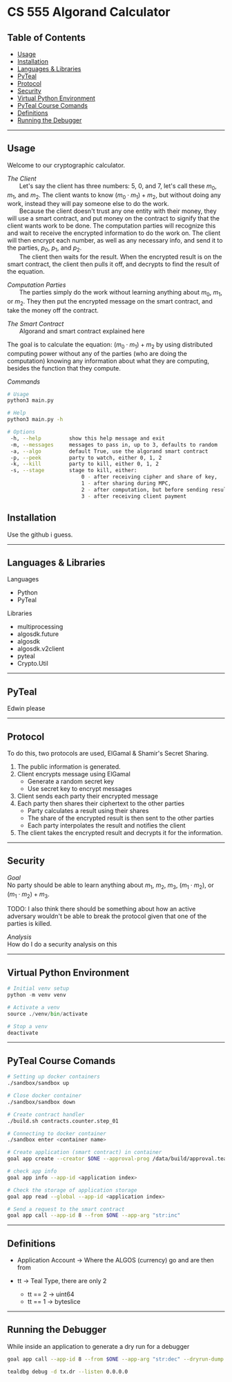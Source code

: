 # CS 555 Algorand Calculator <!-- omit from toc -->

## Table of Contents <!-- omit from toc -->

- [Usage](#usage)
- [Installation](#installation)
- [Languages \& Libraries](#languages--libraries)
- [PyTeal](#pyteal)
- [Protocol](#protocol)
- [Security](#security)
- [Virtual Python Environment](#virtual-python-environment)
- [PyTeal Course Comands](#pyteal-course-comands)
- [Definitions](#definitions)
- [Running the Debugger](#running-the-debugger)

***

## Usage

Welcome to our cryptographic calculator.

*The Client*  
&emsp;&emsp;Let's say the client has three numbers: 5, 0, and 7, let's call these $m_0$, $m_1$, and $m_2$. The client wants to know $(m_0 \cdot m_1) + m_2$, but without doing any work, instead they will pay someone else to do the work.  
&emsp;&emsp;Because the client doesn't trust any one entity with their money, they will use a smart contract, and put money on the contract to signify that the client wants work to be done. The computation parties will recognize this and wait to receive the encrypted information to do the work on. The client will then encrypt each number, as well as any necessary info, and send it to the parties, $p_0$, $p_1$, and $p_2$.  
&emsp;&emsp;The client then waits for the result. When the encrypted result is on the smart contract, the client then pulls it off, and decrypts to find the result of the equation.

*Computation Parties*  
&emsp;&emsp;The parties simply do the work without learning anything about $m_0$, $m_1$, or $m_2$. They then put the encrypted message on the smart contract, and take the money off the contract.

*The Smart Contract*  
&emsp;&emsp;Algorand and smart contract explained here

The goal is to calculate the equation: $(m_0 \cdot m_1) + m_2$ by using distributed computing power without any of the parties (who are doing the computation) knowing any information about what they are computing, besides the function that they compute.

*Commands*  

```bash
# Usage
python3 main.py

# Help
python3 main.py -h

# Options
 -h, --help         show this help message and exit
 -m, --messages     messages to pass in, up to 3, defaults to random
 -a, --algo         default True, use the algorand smart contract
 -p, --peek         party to watch, either 0, 1, 2
 -k, --kill         party to kill, either 0, 1, 2
 -s, --stage        stage to kill, either:
                        0 - after receiving cipher and share of key,
                        1 - after sharing during MPC,
                        2 - after computation, but before sending result,
                        3 - after receiving client payment
```

## Installation

Use the github i guess.

***

## Languages & Libraries

Languages

- Python
- PyTeal

Libraries

- multiprocessing
- algosdk.future
- algosdk
- algosdk.v2client
- pyteal
- Crypto.Util

***

## PyTeal

Edwin please

***

## Protocol

To do this, two protocols are used, ElGamal & Shamir's Secret Sharing.

  1. The public information is generated.
  2. Client encrypts message using ElGamal
       - Generate a random secret key
       - Use secret key to encrypt messages
  3. Client sends each party their encrypted message
  4. Each party then shares their ciphertext to the other parties
       - Party calculates a result using their shares
       - The share of the encrypted result is then sent to the other parties
       - Each party interpolates the result and notifies the client
  5. The client takes the encrypted result and decrypts it for the information.

***

## Security

*Goal*  
No party should be able to learn anything about $m_1$, $m_2$, $m_3$, $(m_1 \cdot m_2)$, or $(m_1 \cdot m_2) + m_3$.  

TODO: I also think there should be something about how an active adversary wouldn't be able to break the protocol given that one of the parties is killed.

*Analysis*  
How do I do a security analysis on this

***

## Virtual Python Environment

```python
# Initial venv setup
python -m venv venv

# Activate a venv
source ./venv/bin/activate

# Stop a venv
deactivate
```

***

## PyTeal Course Comands

```bash
# Setting up docker containers
./sandbox/sandbox up

# Close docker container
./sandbox/sandbox down

# Create contract handler
./build.sh contracts.counter.step_01

# Connecting to docker container
./sandbox enter <container name>

# Create application (smart contract) in container
goal app create --creator $ONE --approval-prog /data/build/approval.teal --clear-prog /data/build/clear.teal --global-byteslices 1 --global-ints 1 --local-byteslices 0 --local-ints 0

# check app info
goal app info --app-id <application index>

# Check the storage of application storage
goal app read --global --app-id <application index>

# Send a request to the smart contract
goal app call --app-id 8 --from $ONE --app-arg "str:inc"
```

***

## Definitions

- Application Account -> Where the ALGOS (currency) go and are then from

- tt -> Teal Type, there are only 2
  - tt == 2 -> uint64
  - tt == 1 -> byteslice

***

## Running the Debugger

While inside an application to generate a dry run for a debugger

```bash
goal app call --app-id 8 --from $ONE --app-arg "str:dec" --dryrun-dump -o tx.dr

tealdbg debug -d tx.dr --listen 0.0.0.0
```
